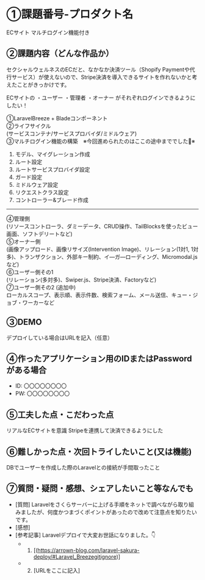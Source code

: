 # ①課題番号-プロダクト名

ECサイト マルチログイン機能付き

## ②課題内容（どんな作品か）

セクシャルウェルネスのECだと、なかなか決済ツール（Shopify Paymentや代行サービス）が使えないので、Stripe決済を導入できるサイトを作れないかと考えたことがきっかけです。  

ECサイトの
・ユーザー
・管理者
・オーナー
がそれぞれログインできるようにしたい！

①LaravelBreeze + Bladeコンポーネント  
②ライフサイクル  
(サービスコンテナ/サービスプロバイダ/ミドルウェア)  
③マルチログイン機能の構築　※今回進められたのはここの途中まででした🥺※  
1. モデル、マイグレーション作成  
2. ルート設定  
3. ルートサービスプロバイダ設定  
4. ガード設定  
5. ミドルウェア設定  
6. リクエストクラス設定  
7. コントローラー&ブレード作成  
---  
④管理側  
(リソースコントローラ、ダミーデータ、CRUD操作、TailBlocksを使ったビュー画面、ソフトデリートなど)  
⑤オーナー側  
(画像アップロード、画像リサイズ(Intervention Image)、リレーション(1対1, 1対多)、トランザクション、外部キー制約、イ―ガ―ローディング、Micromodal.js など)  
⑥ユーザー側その1  
(リレーション(多対多)、Swiper.js、Stripe決済、Factoryなど)  
⑦ユーザー側その2 (追加中)  
ローカルスコープ、表示順、表示件数、検索フォーム、メール送信、キュー・ジョブ・ワーカーなど  



## ③DEMO

デプロイしている場合はURLを記入（任意）

## ④作ったアプリケーション用のIDまたはPasswordがある場合

- ID: 〇〇〇〇〇〇〇〇
- PW: 〇〇〇〇〇〇〇〇

## ⑤工夫した点・こだわった点

リアルなECサイトを意識
Stripeを連携して決済できるようにした

## ⑥難しかった点・次回トライしたいこと(又は機能)

DBでユーザーを作成した際のLaravelとの接続が手間取ったこと

## ⑦質問・疑問・感想、シェアしたいこと等なんでも

- [質問]
  Laravelをさくらサーバーに上げる手順をネットで調べながら取り組みましたが、何度かつまづくポイントがあったので改めて注意点を知りたいです。  
- [感想]
- [参考記事]
Laravelデプロイで大変お世話になりました。👇  
  - 1. [(https://arrown-blog.com/laravel-sakura-deploy/#Laravel_Breezegitignore)]
  - 2. [URLをここに記入]
